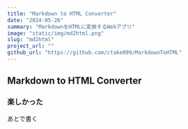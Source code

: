 ```yaml
---
title: "Markdown to HTML Converter"
date: "2024-05-26"
summary: "MarkdownをHTMLに変換するWebアプリ"
image: "static/img/md2html.png"
slug: "md2html"
project_url: ""
github_url: "https://github.com/ctake099/MarkdownToHTML"
---
```



## Markdown to HTML Converter

### 楽しかった

あとで書く